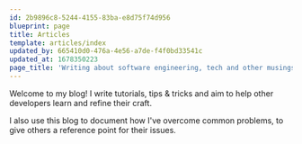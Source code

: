 ```yaml
---
id: 2b9896c8-5244-4155-83ba-e8d75f74d956
blueprint: page
title: Articles
template: articles/index
updated_by: 665410d0-476a-4e56-a7de-f4f0bd33541c
updated_at: 1678350223
page_title: 'Writing about software engineering, tech and other musings.'
---
```

Welcome to my blog! I write tutorials, tips & tricks and aim to help other developers learn and refine their craft.

I also use this blog to document how I've overcome common problems, to give others a reference point for their issues.
